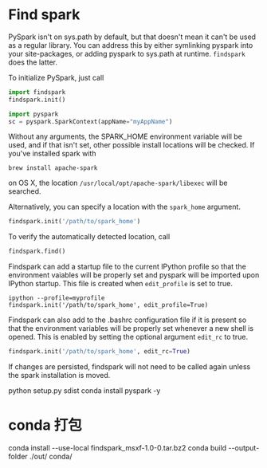 
# Find spark

PySpark isn't on sys.path by default, but that doesn't mean it can't be used as a regular library.
You can address this by either symlinking pyspark into your site-packages,
or adding pyspark to sys.path at runtime. `findspark` does the latter.

To initialize PySpark, just call

```python
import findspark
findspark.init()

import pyspark
sc = pyspark.SparkContext(appName="myAppName")
```

Without any arguments, the SPARK_HOME environment variable will be used,
and if that isn't set, other possible install locations will be checked. If
you've installed spark with

    brew install apache-spark

on OS X, the location `/usr/local/opt/apache-spark/libexec` will be searched.

Alternatively, you can specify a location with the `spark_home` argument.

```python
findspark.init('/path/to/spark_home')
```

To verify the automatically detected location, call

```python
findspark.find()
```

Findspark can add a startup file to the current IPython profile so that the environment vaiables will be properly set and pyspark will be imported upon IPython startup. This file is created when `edit_profile` is set to true.

```
ipython --profile=myprofile
findspark.init('/path/to/spark_home', edit_profile=True)
```

Findspark can also add to the .bashrc configuration file if it is present so that the environment variables will be properly set whenever a new shell is opened. This is enabled by setting the optional argument `edit_rc` to true.

```python
findspark.init('/path/to/spark_home', edit_rc=True)
```

If changes are persisted, findspark will not need to be called again unless the spark installation is moved.

python setup.py sdist
conda install pyspark -y

# conda 打包
conda install --use-local findspark_msxf-1.0-0.tar.bz2
conda build --output-folder ./out/ conda/